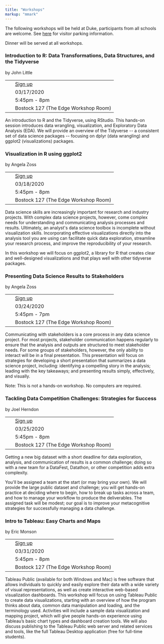 ```yaml
---
title: "Workshops"
markup: "mmark"
---
```




The following workshops will be held at Duke, participants from all schools are welcome. See [here](http://parking.duke.edu/parking/visitor/index.php) for visitor parking information.

Dinner will be served at all workshops.

### <i class="fas fa-code" style="color:#0E3A53"></i> Introduction to R: Data Transformations, Data Structures, and the Tidyverse

by John Little

|                                     |             |
| ------------------------------------|-------------|
| <i class="fas fa-user-plus"></i>    | &nbsp; [Sign up](https://duke.libcal.com/event/6048372) |
| <i class="fas fa-calendar-alt"></i> | &nbsp; 03/17/2020  |
| <i class="fas fa-clock"></i>        | &nbsp; 5:45pm - 8pm     |
| <i class="fas fa-map-marker"></i>   | &nbsp; Bostock 127 (The Edge Workshop Room) |

An introduction to R and the Tidyverse, using RStudio.  This hands-on session introduces data wrangling, visualization, and Exploratory Data Analysis (EDA). We will provide an overview of the Tidyverse -- a consistent set of data science packages -- focusing on dplyr (data wrangling) and ggplot2 (visualizations) packages. 

### <i class="fas fa-code" style="color:#0E3A53"></i> Visualization in R using ggplot2

by Angela Zoss

|                                     |             |
| ------------------------------------|-------------|
| <i class="fas fa-user-plus"></i>    | &nbsp; [Sign up](https://duke.libcal.com/event/6054587) |
| <i class="fas fa-calendar-alt"></i> | &nbsp; 03/18/2020  |
| <i class="fas fa-clock"></i>        | &nbsp; 5:45pm - 8pm     |
| <i class="fas fa-map-marker"></i>   | &nbsp; Bostock 127 (The Edge Workshop Room) |

Data science skills are increasingly important for research and industry projects.  With complex data science projects, however, come complex needs for understanding and communicating analysis processes and results.  Ultimately, an analyst's data science toolbox is incomplete without visualization skills.  Incorporating effective visualizations directly into the analysis tool you are using can facilitate quick data exploration, streamline your research process, and improve the reproducibility of your research.

In this workshop we will focus on ggplot2, a library for R that creates clear and well-designed visualizations and that plays well with other tidyverse packages.

### <i class="fas fa-code" style="color:#0E3A53"></i> Presenting Data Science Results to Stakeholders

by Angela Zoss

|                                     |             |
| ------------------------------------|-------------|
| <i class="fas fa-user-plus"></i>    | &nbsp; [Sign up](https://duke.libcal.com/event/6055286) |
| <i class="fas fa-calendar-alt"></i> | &nbsp; 03/24/2020  |
| <i class="fas fa-clock"></i>        | &nbsp; 5:45pm - 7pm    |
| <i class="fas fa-map-marker"></i>   | &nbsp; Bostock 127 (The Edge Workshop Room) |

Communicating with stakeholders is a core process in any data science project. For most projects, stakeholder communication happens regularly to ensure that the analysis and outputs are structured to meet stakeholder needs. For some groups of stakeholders, however, the only ability to interact will be in a final presentation. This presentation will focus on strategies for developing a short presentation that summarizes a data science project, including: identifying a compelling story in the analysis; leading with the key takeaways; and presenting results simply, effectively, and visually.

Note: This is not a hands-on workshop. No computers are required.

### <i class="fas fa-code" style="color:#0E3A53"></i> Tackling Data Competition Challenges: Strategies for Success

by Joel Herndon

|                                     |             |
| ------------------------------------|-------------|
| <i class="fas fa-user-plus"></i>    | &nbsp; [Sign up](https://duke.libcal.com/event/6054594) |
| <i class="fas fa-calendar-alt"></i> | &nbsp; 03/25/2020  |
| <i class="fas fa-clock"></i>        | &nbsp; 5:45pm - 8pm     |
| <i class="fas fa-map-marker"></i>   | &nbsp; Bostock 127 (The Edge Workshop Room) |

Getting a new big dataset with a short deadline for data exploration, analysis, and communication of results is a common challenge; doing so with a new team for a DataFest, Datathon, or other competition adds extra complexity.

You'll be assigned a team at the start (or may bring your own). We will provide the large public dataset and challenge; you will get hands-on practice at deciding where to begin, how to break up tasks across a team, and how to manage your workflow to produce the deliverables. The assigned task will be modest; our goal is to improve your metacognitive strategies for successfully managing a data challenge.

### <i class="fas fa-code" style="color:#0E3A53"></i> Intro to Tableau: Easy Charts and Maps

by Eric Monson

|                                     |             |
| ------------------------------------|-------------|
| <i class="fas fa-user-plus"></i>    | &nbsp; [Sign up](https://duke.libcal.com/event/6055295) |
| <i class="fas fa-calendar-alt"></i> | &nbsp; 03/31/2020  |
| <i class="fas fa-clock"></i>        | &nbsp; 5:45pm - 8pm     |
| <i class="fas fa-map-marker"></i>   | &nbsp; Bostock 127 (The Edge Workshop Room) |

Tableau Public (available for both Windows and Mac) is free software that allows individuals to quickly and easily explore their data with a wide variety of visual representations, as well as create interactive web-based visualization dashboards. This workshop will focus on using Tableau Public to create data visualizations, starting with an overview of how the program thinks about data, common data manipulation and loading, and the terminology used. Activities will include a sample data visualization and mapping project, which will give people hands-on experience using Tableau’s basic chart types and dashboard creation tools. We will also discuss publishing to the Tableau Public web server and related services and tools, like the full Tableau Desktop application (free for full-time students).
